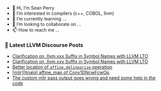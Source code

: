 - 👋 Hi, I’m Sean Perry
- 👀 I’m interested in compilers (c++, COBOL, llvm)
- 🌱 I’m currently learning ...
- 💞️ I’m looking to collaborate on ...
- 📫 How to reach me ...

<!---
s66perry/s66perry is a ✨ special ✨ repository because its `README.md` (this file) appears on your GitHub profile.
You can click the Preview link to take a look at your changes.
--->
### 📕 Latest LLVM Discourse Posts

<!-- DISCOURSE-LLVM:START -->
- [Clarification on .llvm.xxx Suffix in Symbol Names with LLVM LTO](https://discourse.llvm.org/t/clarification-on-llvm-xxx-suffix-in-symbol-names-with-llvm-lto/80658#post_2)
- [Clarification on .llvm.xxx Suffix in Symbol Names with LLVM LTO](https://discourse.llvm.org/t/clarification-on-llvm-xxx-suffix-in-symbol-names-with-llvm-lto/80658#post_1)
- [Better location of `affine.delinearize` operation](https://discourse.llvm.org/t/better-location-of-affine-delinearize-operation/80565#post_12)
- [[mlir][linalg] affine_map of Conv1DNcwFcwOp](https://discourse.llvm.org/t/mlir-linalg-affine-map-of-conv1dncwfcwop/80470#post_2)
- [The custom mlir pass output goes wrong and need some help in the code](https://discourse.llvm.org/t/the-custom-mlir-pass-output-goes-wrong-and-need-some-help-in-the-code/80348#post_2)
<!-- DISCOURSE-LLVM:END -->

